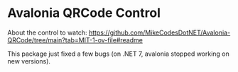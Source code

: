 # Avalonia QRCode Control

About the control to watch:
https://github.com/MikeCodesDotNET/Avalonia-QRCode/tree/main?tab=MIT-1-ov-file#readme


This package just fixed a few bugs (on .NET 7, avalonia stopped working on new versions).